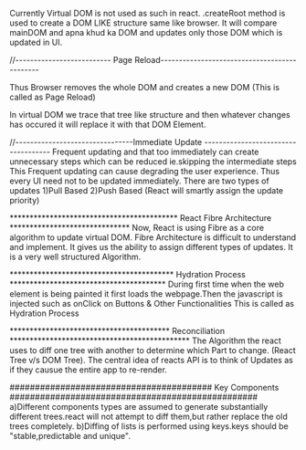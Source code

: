 Currently Virtual DOM is not used as such in react.
.createRoot method is used to create a DOM LIKE structure same like browser.
It will compare mainDOM and apna khud ka DOM and updates only those DOM which is updated in UI.


//-------------------------- Page Reload---------------------------------------------

Thus Browser removes the whole DOM and creates a new DOM (This is called as Page Reload)

In virtual DOM we trace that tree like structure and then whatever changes has occured it will replace it with that DOM Element.

//--------------------------------Immediate Update ------------------------------------
Frequent updating and that too immediately can create unnecessary steps which can be reduced ie.skipping the intermediate steps
This Frequent updating can cause degrading the user experience.
Thus every UI need not to be updated immediately.
There are two types of updates 1)Pull Based 2)Push Based (React will smartly assign the update priority)

****************************************** React Fibre Architecture ******************************
Now, React is using Fibre as a core algorithm to update virtual DOM.
Fibre Architecture is difficult to understand and implement.
It gives us the ability to assign different types of updates.
It is a very well structured Algorithm.

***************************************** Hydration Process ***************************************
During first time when the web element is being painted it first loads the webpage.Then the javascript is injected such as onClick on Buttons & Other Functionalities 
This is called as Hydration Process


**************************************** Reconciliation *********************************************
The Algorithm the react uses to diff one tree with another to determine which Part to change.
(React Tree v/s DOM Tree).
The central idea of reacts API is to think of Updates as if they causue the entire app to re-render.


######################################## Key Components #################################################
a)Different components types are assumed to generate substantially different trees.react will not attempt to diff them,but rather 
replace the old trees completely.
b)Diffing of lists is performed using keys.keys should be "stable,predictable and unique".

